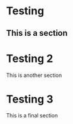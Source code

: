 # Testing

## This is a section

# Testing 2

This is another section

# Testing 3 

This is a final section